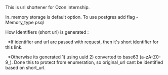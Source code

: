 This is url shortener for Ozon internship.

In_memory storage is default option. To use postgres add flag -Memory_type psql

How Identifiers (short url) is generated : 

  &nbsp;&nbsp;*If identifier and url are passed with request, then it's short identifier for this link.
  
  &nbsp;&nbsp;*Otherwise its generated 1) using uuid 2) converted to base63 (a-zA-Z0-9_). Done this to protect from enumeration, so original_url cant be identified based on short_url. 
